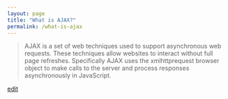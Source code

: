 ```yaml
---
layout: page
title: "What is AJAX?"
permalink: /what-is-ajax
---
```


> AJAX is a set of web techniques used to support asynchronous web requests. These techniques allow websites to interact without full page refreshes. Specifically AJAX uses the xmlhttprequest browser object to make calls to the server and process responses asynchronously in JavaScript.

<p class="edit-term"><a href="https://github.com/and-digital/tech-definitions/blob/master/definitions/web/ajax.md">edit</a></p>
